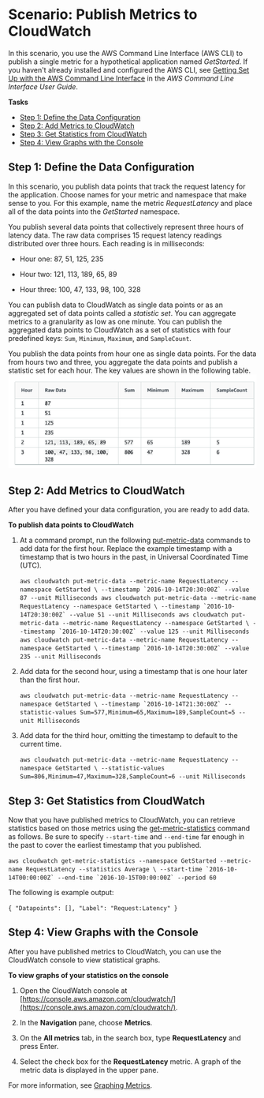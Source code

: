 
# Scenario: Publish Metrics to CloudWatch

In this scenario, you use the AWS Command Line Interface (AWS CLI) to publish a single metric for a hypothetical application named  _GetStarted_. If you haven't already installed and configured the AWS CLI, see  [Getting Set Up with the AWS Command Line Interface](https://docs.aws.amazon.com/cli/latest/userguide/cli-chap-getting-set-up.html)  in the  _AWS Command Line Interface User Guide_.

**Tasks**

-   [Step 1: Define the Data Configuration](https://docs.aws.amazon.com/AmazonCloudWatch/latest/monitoring/PublishMetrics.html#define-data-domain)
-   [Step 2: Add Metrics to CloudWatch](https://docs.aws.amazon.com/AmazonCloudWatch/latest/monitoring/PublishMetrics.html#add-metrics-to-scenario)
-   [Step 3: Get Statistics from CloudWatch](https://docs.aws.amazon.com/AmazonCloudWatch/latest/monitoring/PublishMetrics.html#GetStatistics)
-   [Step 4: View Graphs with the Console](https://docs.aws.amazon.com/AmazonCloudWatch/latest/monitoring/PublishMetrics.html#ViewGraphs)

## Step 1: Define the Data Configuration

In this scenario, you publish data points that track the request latency for the application. Choose names for your metric and namespace that make sense to you. For this example, name the metric  _RequestLatency_  and place all of the data points into the  _GetStarted_  namespace.

You publish several data points that collectively represent three hours of latency data. The raw data comprises 15 request latency readings distributed over three hours. Each reading is in milliseconds:

-   Hour one: 87, 51, 125, 235

-   Hour two: 121, 113, 189, 65, 89

-   Hour three: 100, 47, 133, 98, 100, 328


You can publish data to CloudWatch as single data points or as an aggregated set of data points called a  _statistic set_. You can aggregate metrics to a granularity as low as one minute. You can publish the aggregated data points to CloudWatch as a set of statistics with four predefined keys:  `Sum`,  `Minimum`,  `Maximum`, and  `SampleCount`.

You publish the data points from hour one as single data points. For the data from hours two and three, you aggregate the data points and publish a statistic set for each hour. The key values are shown in the following table.
![Alt text](../images/metrics.png?raw=true)

## Step 2: Add Metrics to CloudWatch

After you have defined your data configuration, you are ready to add data.

**To publish data points to CloudWatch**

1.  At a command prompt, run the following  [put-metric-data](https://docs.aws.amazon.com/cli/latest/reference/cloudwatch/put-metric-data.html)  commands to add data for the first hour. Replace the example timestamp with a timestamp that is two hours in the past, in Universal Coordinated Time (UTC).

    ``aws cloudwatch put-metric-data --metric-name RequestLatency --namespace GetStarted \
    --timestamp `2016-10-14T20:30:00Z` --value 87 --unit Milliseconds
    aws cloudwatch put-metric-data --metric-name RequestLatency --namespace GetStarted \
    --timestamp `2016-10-14T20:30:00Z` --value 51 --unit Milliseconds
    aws cloudwatch put-metric-data --metric-name RequestLatency --namespace GetStarted \
    --timestamp `2016-10-14T20:30:00Z` --value 125 --unit Milliseconds
    aws cloudwatch put-metric-data --metric-name RequestLatency --namespace GetStarted \
    --timestamp `2016-10-14T20:30:00Z` --value 235 --unit Milliseconds``

2.  Add data for the second hour, using a timestamp that is one hour later than the first hour.

    ``aws cloudwatch put-metric-data --metric-name RequestLatency --namespace GetStarted \
    --timestamp `2016-10-14T21:30:00Z` --statistic-values Sum=577,Minimum=65,Maximum=189,SampleCount=5 --unit Milliseconds``

3.  Add data for the third hour, omitting the timestamp to default to the current time.

    `aws cloudwatch put-metric-data --metric-name RequestLatency --namespace GetStarted \
    --statistic-values Sum=806,Minimum=47,Maximum=328,SampleCount=6 --unit Milliseconds`


## Step 3: Get Statistics from CloudWatch

Now that you have published metrics to CloudWatch, you can retrieve statistics based on those metrics using the  [get-metric-statistics](https://docs.aws.amazon.com/cli/latest/reference/cloudwatch/get-metric-statistics.html)  command as follows. Be sure to specify  `--start-time`  and  `--end-time`  far enough in the past to cover the earliest timestamp that you published.

``aws cloudwatch get-metric-statistics --namespace GetStarted --metric-name RequestLatency --statistics Average \
--start-time `2016-10-14T00:00:00Z` --end-time `2016-10-15T00:00:00Z` --period 60``

The following is example output:

`{
	"Datapoints": [],
	"Label": "Request:Latency"
}`

## Step 4: View Graphs with the Console

After you have published metrics to CloudWatch, you can use the CloudWatch console to view statistical graphs.

**To view graphs of your statistics on the console**

1.  Open the CloudWatch console at  [https://console.aws.amazon.com/cloudwatch/](https://console.aws.amazon.com/cloudwatch/).

2.  In the  **Navigation**  pane, choose  **Metrics**.

3.  On the  **All metrics**  tab, in the search box, type  **RequestLatency**  and press Enter.

4.  Select the check box for the  **RequestLatency**  metric. A graph of the metric data is displayed in the upper pane.


For more information, see  [Graphing Metrics](https://docs.aws.amazon.com/AmazonCloudWatch/latest/monitoring/graph_metrics.html).
